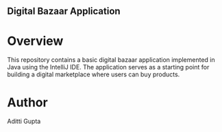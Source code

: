 ## Digital Bazaar Application
# Overview
This repository contains a basic digital bazaar application implemented in Java using the IntelliJ IDE. The application serves as a starting point for building a digital marketplace where users can buy products.

# Author 
Aditti Gupta
